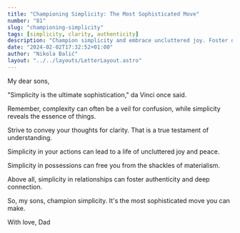 ```yaml
---
title: "Championing Simplicity: The Most Sophisticated Move"
number: "81"
slug: "championing-simplicity"
tags: [simplicity, clarity, authenticity]
description: "Champion simplicity and embrace uncluttered joy. Foster deep connections through simplicity in relationships. Discover the true essence of things."
date: "2024-02-02T17:32:52+01:00"
author: "Nikola Balić"
layout: "../../layouts/LetterLayout.astro"
---
```

My dear sons,

"Simplicity is the ultimate sophistication," da Vinci once said. 

Remember, complexity can often be a veil for confusion, while simplicity reveals the essence of things. 

Strive to convey your thoughts for clarity. That is a true testament of understanding. 

Simplicity in your actions can lead to a life of uncluttered joy and peace. 

Simplicity in possessions can free you from the shackles of materialism.

Above all, simplicity in relationships can foster authenticity and deep connection. 

So, my sons, champion simplicity. It's the most sophisticated move you can make. 

With love,
Dad
